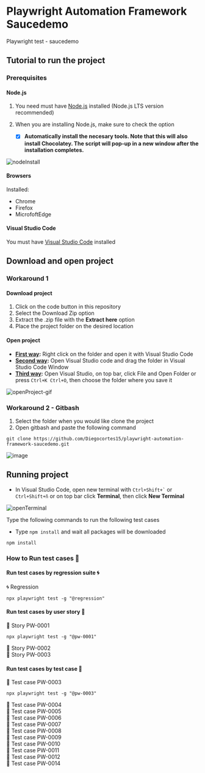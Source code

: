 # Playwright Automation Framework Saucedemo
Playwright test - saucedemo
## Tutorial to run the project
### Prerequisites
#### Node.js

1. You need must have [Node.js](https://nodejs.org/en/) installed (Node.js LTS version recommended)
2. When you are installing Node.js, make sure to check the option

    - [x] **Automatically install the necesary tools. Note that this will also install Chocolatey. The script will pop-up in a new window after the installation completes.**

![nodeInstall](https://user-images.githubusercontent.com/60171460/157139770-d00bb969-9b36-4179-9dd2-ec5bf3fbd89a.PNG)

#### Browsers

Installed:
- Chrome
- Firefox
- MicrofoftEdge

#### Visual Studio Code

You must have [Visual Studio Code](https://code.visualstudio.com/download) installed

## Download and open project

### Workaround 1

#### Download project

1. Click on the code button in this repository
2. Select the Download Zip option
3. Extract the .zip file with the **Extract here** option
4. Place the project folder on the desired location

#### Open project

- **<ins>First way</ins>:** Right click on the folder and open it with Visual Studio Code
- **<ins>Second way</ins>:** Open Visual Studio code and drag the folder in Visual Studio Code Window
- **<ins>Third way</ins>:** Open Visual Studio, on top bar, click File and Open Folder or press ``` Ctrl+K Ctrl+O ```, then choose the folder where you save it

![openProject-gif](https://user-images.githubusercontent.com/60171460/157499108-f272d71b-f60c-460d-acdd-49b3c9002933.gif)

### Workaround 2 - Gitbash

1. Select the folder when you would like clone the project
2. Open gitbash and paste the following command
``` 
git clone https://github.com/Diegocortes15/playwright-automation-framework-saucedemo.git
```
![image](https://user-images.githubusercontent.com/60171460/212787114-fe2b25d3-cf72-4336-9c16-83cf3b8f30d4.png)

## Running project

- In Visual Studio Code, open new terminal with ``` Ctrl+Shift+` ``` or ``` Ctrl+Shift+ñ ``` or on top bar click **Terminal**, then click **New Terminal**

![openTerminal](https://user-images.githubusercontent.com/60171460/157498798-253494f2-abc8-4764-a343-3cb8e37acdc9.gif)

Type the following commands to run the following test cases

- Type ``` npm install ``` and wait all packages will be downloaded

```
npm install
```

### How to Run test cases 🧪

#### Run test cases by regression suite 🌀

🌀 Regression
``` 
npx playwright test -g "@regression"
```

#### Run test cases by user story 📗

📗 Story PW-0001
```
npx playwright test -g "@pw-0001"
```
📗 Story PW-0002 </br>
📗 Story PW-0003

#### Run test cases by test case 📘

📘 Test case PW-0003
```
npx playwright test -g "@pw-0003"
```
📘 Test case PW-0004</br>
📘 Test case PW-0005</br>
📘 Test case PW-0006</br>
📘 Test case PW-0007</br>
📘 Test case PW-0008</br>
📘 Test case PW-0009</br>
📘 Test case PW-0010</br>
📘 Test case PW-0011</br>
📘 Test case PW-0012</br>
📘 Test case PW-0014</br>
